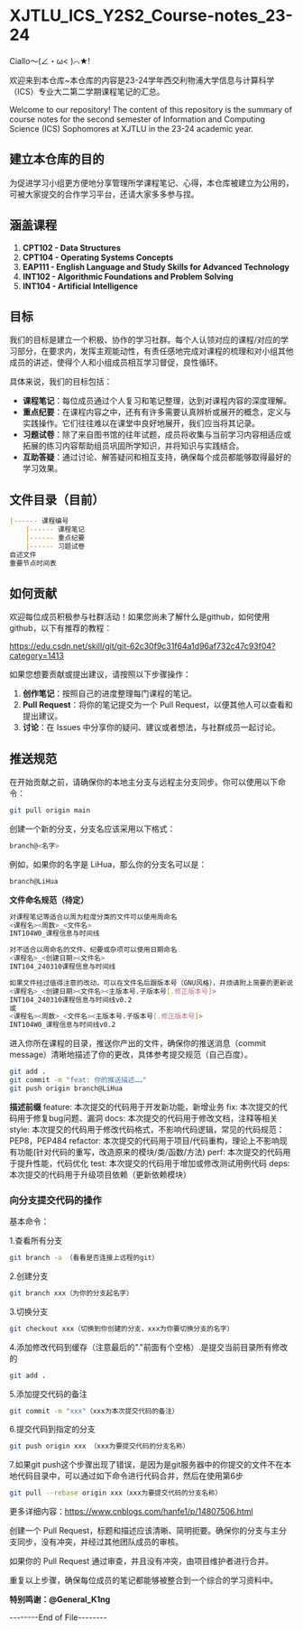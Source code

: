 # XJTLU_ICS_Y2S2_Course-notes_23-24
Ciallo～(∠・ω< )⌒★!

欢迎来到本仓库~本仓库的内容是23-24学年西交利物浦大学信息与计算科学（ICS）专业大二第二学期课程笔记的汇总。

Welcome to our repository! The content of this repository is the summary of course notes for the second semester of Information and Computing Science (ICS) Sophomores at XJTLU in the 23-24 academic year.

## 建立本仓库的目的
为促进学习小组更方便地分享管理所学课程笔记、心得，本仓库被建立为公用的，可被大家提交的合作学习平台，还请大家多多参与捏。

## 涵盖课程

1. **CPT102 - Data Structures**
2. **CPT104 - Operating Systems Concepts**
3. **EAP111 - English Language and Study Skills for Advanced Technology**
4. **INT102 - Algorithmic Foundations and Problem Solving**
5. **INT104 - Artificial Intelligence**

## 目标

我们的目标是建立一个积极、协作的学习社群。每个人认领对应的课程/对应的学习部分，在要求内，发挥主观能动性，有责任感地完成对课程的梳理和对小组其他成员的讲述，使得个人和小组成员相互学习督促，良性循环。

具体来说，我们的目标包括：

- **课程笔记**：每位成员通过个人复习和笔记整理，达到对课程内容的深度理解。
- **重点纪要**：在课程内容之中，还有有许多需要认真辨析或展开的概念，定义与实践操作。它们往往难以在课堂中良好地展开，我们应当将其记录。
- **习题试卷**：除了来自图书馆的往年试题，成员将收集与当前学习内容相适应或拓展的练习内容帮助组员巩固所学知识，并将知识与实践结合。
- **互助答疑**：通过讨论、解答疑问和相互支持，确保每个成员都能够取得最好的学习效果。

## 文件目录（目前）

```markdown
|------ 课程编号
    |------ 课程笔记
    |------ 重点纪要
    |------ 习题试卷
自述文件
重要节点时间表
```

## 如何贡献

欢迎每位成员积极参与社群活动！如果您尚未了解什么是github，如何使用github，以下有推荐的教程：

https://edu.csdn.net/skill/git/git-62c30f9c31f64a1d96af732c47c93f04?category=1413

如果您想要贡献或提出建议，请按照以下步骤操作：

1. **创作笔记**：按照自己的进度整理每门课程的笔记。
2. **Pull Request**：将你的笔记提交为一个 Pull Request，以便其他人可以查看和提出建议。
3. **讨论**：在 Issues 中分享你的疑问、建议或者想法，与社群成员一起讨论。

## 推送规范

在开始贡献之前，请确保你的本地主分支与远程主分支同步。你可以使用以下命令：

```bash
git pull origin main
```

创建一个新的分支，分支名应该采用以下格式：

```bash
branch@<名字>
```

例如，如果你的名字是 LiHua，那么你的分支名可以是：

```bash
branch@LiHua
```

 **文件命名规范（待定）**
```bash
对课程笔记等适合以周为粒度分类的文件可以使用周命名
<课程名><周数>_<文件名>
INT104W0_课程信息与时间线

对不适合以周命名的文件、纪要或杂项可以使用日期命名
<课程名>_<创建日期><文件名>
INT104_240310课程信息与时间线

如果文件经过值得注意的改动，可以在文件名后跟版本号（GNU风格），并烦请附上简要的更新说明
<课程名>_<创建日期><文件名><主版本号.子版本号[.修正版本号]>
INT104_240310课程信息与时间线v0.2
或
<课程名><周数>_<文件名><主版本号.子版本号[.修正版本号]>
INT104W0_课程信息与时间线v0.2
```

进入你所在课程的目录，推送你产出的文件，确保你的推送消息（commit message）清晰地描述了你的更改，具体参考提交规范（自己百度）。

```bash
git add .
git commit -m "feat: 你的推送描述……"
git push origin branch@LiHua
```

**描述前缀**
feature:    本次提交的代码用于开发新功能，新增业务
fix: 	    本次提交的代码用于修复bug问题、漏洞
docs: 	    本次提交的代码用于修改文档，注释等相关
style: 	    本次提交的代码用于修改代码格式，不影响代码逻辑，常见的代码规范：PEP8，PEP484
refactor: 	本次提交的代码用于项目/代码重构，理论上不影响现有功能(针对代码的重写，改造原来的模块/类/函数/方法)
perf: 	    本次提交的代码用于提升性能，代码优化
test: 	    本次提交的代码用于增加或修改测试用例代码
deps: 	    本次提交的代码用于升级项目依赖（更新依赖模块）

### 向分支提交代码的操作

基本命令：

1.查看所有分支

```bash
git branch -a （看看是否连接上远程的git）
```

2.创建分支

```bash
git branch xxx（为你的分支起名字）
```

3.切换分支

```bash
git checkout xxx（切换到你创建的分支，xxx为你要切换分支的名字）
```

4.添加修改代码到缓存（注意最后的"."前面有个空格）.是提交当前目录所有修改的

```bash
git add .
```

5.添加提交代码的备注

```bash
git commit -m "xxx"（xxx为本次提交代码的备注）
```

6.提交代码到指定的分支

```bash
git push origin xxx （xxx为要提交代码的分支名称）
```
7.如果git push这个步骤出现了错误，是因为是git服务器中的你提交的文件不在本地代码目录中，可以通过如下命令进行代码合并，然后在使用第6步

```bash
git pull --rebase origin xxx（xxx为要提交代码的分支名称）
```

更多详细内容：https://www.cnblogs.com/hanfe1/p/14807506.html

创建一个 Pull Request，标题和描述应该清晰、简明扼要。确保你的分支与主分支同步，没有冲突，并经过其他团队成员的审核。

如果你的 Pull Request 通过审查，并且没有冲突，由项目维护者进行合并。

重复以上步骤，确保每位成员的笔记都能够被整合到一个综合的学习资料中。


**特别鸣谢：@General_K1ng**

--------End of File--------
